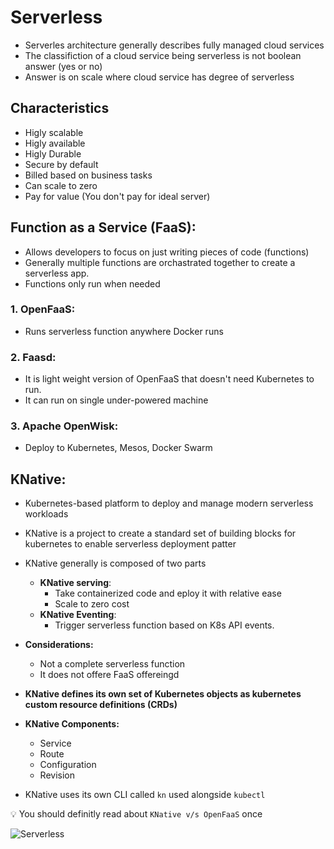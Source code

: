 # Serverless

- Serverles architecture generally describes fully managed cloud services
- The classifiction of a cloud service being serverless is not boolean answer (yes or no)
- Answer is on scale where cloud service has degree of serverless

## Characteristics
- Higly scalable
- Higly available
- Higly Durable
- Secure by default
- Billed based on business tasks
- Can scale to zero
- Pay for value (You don't pay for ideal server)

## Function as a Service (FaaS):
- Allows developers to focus on just writing pieces of code (functions)
- Generally multiple functions are orchastrated together to create a serverless app.
- Functions only run when needed

### 1. OpenFaaS:
- Runs serverless function anywhere Docker runs

### 2. Faasd:
- It is light weight version of OpenFaaS that doesn't need Kubernetes to run.
- It can run on single under-powered machine

### 3. Apache OpenWisk:
- Deploy to Kubernetes, Mesos, Docker Swarm

## KNative:
- Kubernetes-based platform to deploy and manage modern serverless workloads
- KNative is a project to create a standard set of building blocks for kubernetes to enable serverless deployment patter
- KNative generally is composed of two parts
    - **KNative serving**: 
        - Take containerized code and eploy it with relative ease
        - Scale to zero cost
    - **KNative Eventing**:
        - Trigger serverless function based on K8s API events.
- **Considerations:** 
    - Not a complete serverless function
    - It does not offere FaaS offereingd

- **KNative defines its own set of Kubernetes objects as kubernetes custom resource definitions (CRDs)**

- **KNative Components:**
    - Service
    - Route
    - Configuration
    - Revision
- KNative uses its own CLI called `kn` used alongside `kubectl`

💡 You should definitly read about `KNative v/s OpenFaaS` once

![Serverless](../../assets/boards/serverless.png)